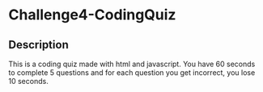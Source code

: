 # Challenge4-CodingQuiz

## Description
This is a coding quiz made with html and javascript. You have 60 seconds to complete 5 questions and for each question you get incorrect, you lose 10 seconds. 
